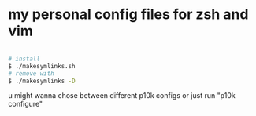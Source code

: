 # my personal config files for zsh and vim 

```bash

# install 
$ ./makesymlinks.sh
# remove with 
$ ./makesymlinks -D

```

u might wanna chose between different p10k configs
or just run "p10k configure"
